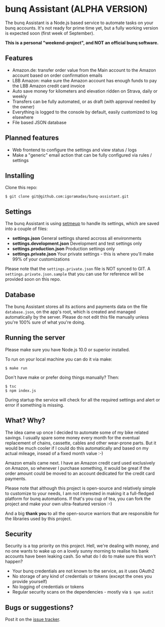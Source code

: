 # bunq Assistant (ALPHA VERSION)

The bunq Assistant is a Node.js based service to automate tasks on your bunq accounts. It's not ready for prime time yet, but a fully working version is expected soon (first week of September).

**This is a personal "weekend-project", and NOT an official bunq software.**

## Features

- Amazon.de: transfer order value from the Main account to the Amazon account based on order confirmation emails
- LBB Amazon: make sure the Amazon account has enough funds to pay the LBB Amazon credit card invoice
- Auto save money for kilometers and elevation ridden on Strava, daily or weekly
- Transfers can be fully automated, or as draft (with approval needed by the owner)
- Everything is logged to the console by default, easily customized to log elsewhere
- File based JSON database

## Planned features

- Web frontend to configure the settings and view status / logs
- Make a "generic" email action that can be fully configured via rules / settings

## Installing

Clone this repo:

    $ git clone git@github.com:igoramadas/bunq-assistant.git

## Settings

The bunq Assistant is using [setmeup](https://github.com/igoramadas/setmeup) to handle its settings, which are saved into a couple of files:

- **settings.json** General settings shared accross all environments
- **settings.development.json** Development and test settings only
- **settings.production.json** Production settings only
- **settings.private.json** Your private settings - this is where you'll make 99% of your customizations

Please note that the `settings.private.json` file is NOT synced to GIT. A `settings.private.json.sample` that you can use for reference will be provided soon on this repo.

## Database

The bunq Assistant stores all its actions and payments data on the file `database.json`, on the app's root, which is created and managed automatically by the server. Please do not edit this file manually unless you're 100% sure of what you're doing.

## Running the server

Please make sure you have Node.js 10.0 or superior installed.

To run on your local machine you can do it via make:

    $ make run

Don't have make or prefer doing things manually? Then:

    $ tsc
    $ npm index.js

During startup the service will check for all the required settings and alert or error if something is missing.

## What? Why?

The idea came up once I decided to automate some of my bike related savings. I usually spare some money every month for the eventual replacement of chains, cassette, cables and other wear-prone parts. But it would be much cooler if I could do this automatically and based on my actual mileage, insead of a fixed month value :-)

Amazon emails came next. I have an Amazon credit card used exclusively on Amazon, so whenever I purchase something, it would be great if the order amount could be moved to an account dedicated for the credit card payments.

Please note that although this project is open-source and relatively simple to customize to your needs, I am not interested in making it a full-fledged platform for bunq automations. If that's you cup of tea, you can fork the project and make your own ultra-featured version :-)

And a big **thank you** to all the open-source warriors that are responsible for the libraries used by this project.

## Security

Security is a top priority on this project. Hell, we're dealing with money, and no one wants to wake up on a lovely sunny morning to realise his bank accounts have been leaking cash. So what do I do to make sure this won't happen?

- Your bunq credentials are not known to the service, as it uses OAuth2
- No storage of any kind of credentials or tokens (except the ones you provide yourself)
- No logging of credentials or tokens
- Regular security scans on the dependencies - mostly via `$ npm audit`

## Bugs or suggestions?

Post it on the [issue tracker](https://github.com/igoramadas/bunq-assistant/issues).
